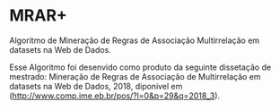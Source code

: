 # MRAR+
Algoritmo de Mineração de Regras de Associação Multirrelação em datasets na Web de Dados.

Esse Algoritmo foi desenvido como produto da seguinte dissetação de mestrado: Mineração de Regras de Associação de Multirrelação em datasets na Web de Dados, 2018, diponivel em (http://www.comp.ime.eb.br/pos/?l=0&p=29&q=2018_3).
